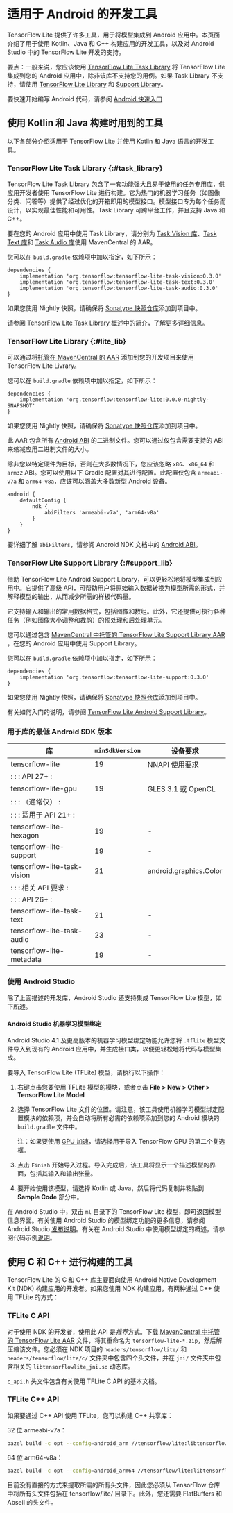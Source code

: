 # 适用于 Android 的开发工具

TensorFlow Lite 提供了许多工具，用于将模型集成到 Android 应用中。本页面介绍了用于使用 Kotlin、Java 和 C++ 构建应用的开发工具，以及对 Android Studio 中的 TensorFlow Lite 开发的支持。

要点：一般来说，您应该使用 [TensorFlow Lite Task Library](#task_library) 将 TensorFlow Lite 集成到您的 Android 应用中，除非该库不支持您的用例。如果 Task Library 不支持，请使用 [TensorFlow Lite Library](#lite_lib) 和 [Support Library](#support_lib)。

要快速开始编写 Android 代码，请参阅 [Android 快速入门](../android/quickstart)

## 使用 Kotlin 和 Java 构建时用到的工具

以下各部分介绍适用于 TensorFlow Lite 并使用 Kotlin 和 Java 语言的开发工具。

### TensorFlow Lite Task Library {:#task_library}

TensorFlow Lite Task Library 包含了一套功能强大且易于使用的任务专用库，供应用开发者使用 TensorFlow Lite 进行构建。它为热门的机器学习任务（如图像分类、问答等）提供了经过优化的开箱即用的模型接口。模型接口专为每个任务而设计，以实现最佳性能和可用性。Task Library 可跨平台工作，并且支持 Java 和 C++。

要在您的 Android 应用中使用 Task Library，请分别为 [Task Vision 库](https://search.maven.org/artifact/org.tensorflow/tensorflow-lite-task-vision)、[Task Text 库](https://search.maven.org/artifact/org.tensorflow/tensorflow-lite-task-text)和 [Task Audio 库](https://search.maven.org/artifact/org.tensorflow/tensorflow-lite-task-audio)使用 MavenCentral 的 AAR。

您可以在 `build.gradle` 依赖项中加以指定，如下所示：

```build
dependencies {
    implementation 'org.tensorflow:tensorflow-lite-task-vision:0.3.0'
    implementation 'org.tensorflow:tensorflow-lite-task-text:0.3.0'
    implementation 'org.tensorflow:tensorflow-lite-task-audio:0.3.0'
}
```

如果您使用 Nightly 快照，请确保将 [Sonatype 快照仓库](./lite_build#use_nightly_snapshots)添加到项目中。

请参阅 [TensorFlow Lite Task Library 概述](../inference_with_metadata/task_library/overview.md)中的简介，了解更多详细信息。

### TensorFlow Lite Library {:#lite_lib}

可以通过将[托管在 MavenCentral 的 AAR](https://search.maven.org/artifact/org.tensorflow/tensorflow-lite) 添加到您的开发项目来使用 TensorFlow Lite Livrary。

您可以在 `build.gradle` 依赖项中加以指定，如下所示：

```build
dependencies {
    implementation 'org.tensorflow:tensorflow-lite:0.0.0-nightly-SNAPSHOT'
}
```

如果您使用 Nightly 快照，请确保将 [Sonatype 快照仓库](./lite_build#use_nightly_snapshots)添加到项目中。

此 AAR 包含所有 [Android ABI](https://developer.android.com/ndk/guides/abis) 的二进制文件。您可以通过仅包含需要支持的 ABI 来缩减应用二进制文件的大小。

除非您以特定硬件为目标，否则在大多数情况下，您应该忽略 `x86`、`x86_64` 和 `arm32` ABI。您可以使用以下 Gradle 配置对其进行配置。此配置仅包含 `armeabi-v7a` 和 `arm64-v8a`，应该可以涵盖大多数新型 Android 设备。

```build
android {
    defaultConfig {
        ndk {
            abiFilters 'armeabi-v7a', 'arm64-v8a'
        }
    }
}
```

要详细了解 `abiFilters`，请参阅 Android NDK 文档中的 [Android ABI](https://developer.android.com/ndk/guides/abis)。

### TensorFlow Lite Support Library {:#support_lib}

借助 TensorFlow Lite Android Support Library，可以更轻松地将模型集成到应用中。它提供了高级 API，可帮助用户将原始输入数据转换为模型所需的形式，并解释模型的输出，从而减少所需的样板代码量。

它支持输入和输出的常用数据格式，包括图像和数组。此外，它还提供可执行各种任务（例如图像大小调整和裁剪）的预处理和后处理单元。

您可以通过包含 [MavenCentral 中托管的 TensorFlow Lite Support Library AAR](https://search.maven.org/artifact/org.tensorflow/tensorflow-lite-support) ，在您的 Android 应用中使用 Support Library。

您可以在 `build.gradle` 依赖项中加以指定，如下所示：

```build
dependencies {
    implementation 'org.tensorflow:tensorflow-lite-support:0.3.0'
}
```

如果您使用 Nightly 快照，请确保将 [Sonatype 快照仓库](./lite_build#use_nightly_snapshots)添加到项目中。

有关如何入门的说明，请参阅 [TensorFlow Lite Android Support Library](../inference_with_metadata/lite_support.md)。

### 用于库的最低 Android SDK 版本

库 | `minSdkVersion` | 设备要求
--- | --- | ---
tensorflow-lite | 19 | NNAPI 使用要求
:                             :                 : API 27+                : |  |
tensorflow-lite-gpu | 19 | GLES 3.1 或 OpenCL
:                             :                 : （通常仅）        : |  |
:                             :                 : 适用于 API 21+ : |  |
tensorflow-lite-hexagon | 19 | -
tensorflow-lite-support | 19 | -
tensorflow-lite-task-vision | 21 | android.graphics.Color
:                             :                 : 相关 API 要求   : |  |
:                             :                 : API 26+                : |  |
tensorflow-lite-task-text | 21 | -
tensorflow-lite-task-audio | 23 | -
tensorflow-lite-metadata | 19 | -

### 使用 Android Studio

除了上面描述的开发库，Android Studio 还支持集成 TensorFlow Lite 模型，如下所述。

#### Android Studio 机器学习模型绑定

Android Studio 4.1 及更高版本的机器学习模型绑定功能允许您将 `.tflite` 模型文件导入到现有的 Android 应用中，并生成接口类，以便更轻松地将代码与模型集成。

要导入 TensorFlow Lite (TFLite) 模型，请执行以下操作：

1. 右键点击您要使用 TFLite 模型的模块，或者点击 **File &gt; New &gt; Other &gt; TensorFlow Lite Model**

2. 选择 TensorFlow Lite 文件的位置。请注意，该工具使用机器学习模型绑定配置模块的依赖项，并会自动将所有必需的依赖项添加到您的 Android 模块的 `build.gradle` 文件中。

    注：如果要使用 [GPU 加速](../performance/gpu)，请选择用于导入 TensorFlow GPU 的第二个复选框。

3. 点击 `Finish` 开始导入过程。导入完成后，该工具将显示一个描述模型的界面，包括其输入和输出张量。

4. 要开始使用该模型，请选择 Kotlin 或 Java，然后将代码复制并粘贴到 **Sample Code** 部分中。

在 Android Studio 中，双击 `ml` 目录下的 TensorFlow Lite 模型，即可返回模型信息界面。有关使用 Android Studio 的模型绑定功能的更多信息，请参阅 Android Studio [发布说明](https://developer.android.com/studio/releases#4.1-tensor-flow-lite-models)。有关在 Android Studio 中使用模型绑定的概述，请参阅代码示例[说明](https://github.com/tensorflow/examples/blob/master/lite/examples/image_classification/android/README.md)。

## 使用 C 和 C++ 进行构建的工具

TensorFlow Lite 的 C 和 C++ 库主要面向使用 Android Native Development Kit (NDK) 构建应用的开发者。如果您使用 NDK 构建应用，有两种通过 C++ 使用 TFLite 的方式：

### TFLite C API

对于使用 NDK 的开发者，使用此 API 是*推荐*方式。下载 [MavenCentral 中托管的 TensorFlow Lite AAR](https://search.maven.org/artifact/org.tensorflow/tensorflow/tensorflow-lite) 文件，将其重命名为 `tensorflow-lite-*.zip`，然后解压缩该文件。您必须在 NDK 项目的 `headers/tensorflow/lite/` 和 `headers/tensorflow/lite/c/` 文件夹中包含四个头文件，并在 `jni/` 文件夹中包含相关的 `libtensorflowlite_jni.so` 动态库。

`c_api.h` 头文件包含有关使用 TFLite C API 的基本文档。

### TFLite C++ API

如果要通过 C++ API 使用 TFLite，您可以构建 C++ 共享库：

32 位 armeabi-v7a：

```sh
bazel build -c opt --config=android_arm //tensorflow/lite:libtensorflowlite.so
```

64 位 arm64-v8a：

```sh
bazel build -c opt --config=android_arm64 //tensorflow/lite:libtensorflowlite.so
```

目前没有直接的方式来提取所需的所有头文件，因此您必须从 TensorFlow 仓库中将所有头文件包括在 tensorflow/lite/ 目录下。此外，您还需要 FlatBuffers 和 Abseil 的头文件。
